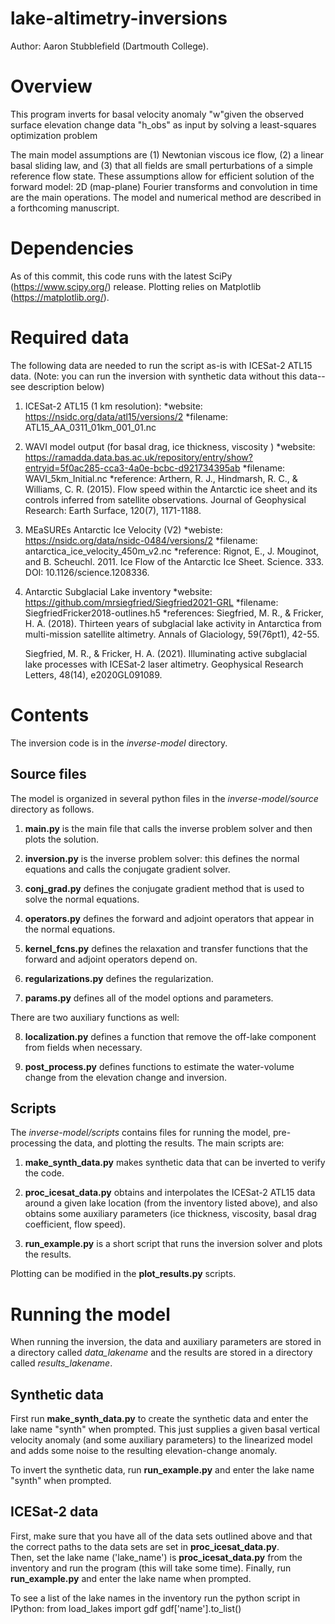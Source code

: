 # lake-altimetry-inversions
Author: Aaron Stubblefield (Dartmouth College).

# Overview
This program inverts for basal velocity anomaly "w"given the observed surface
elevation change data "h_obs" as input by solving a least-squares optimization problem

The main model assumptions are (1) Newtonian viscous ice flow, (2) a linear
basal sliding law, and (3) that all fields are small perturbations of a simple
reference flow state. These assumptions allow for efficient solution of the forward
model: 2D (map-plane) Fourier transforms and convolution in time are the main
operations. The model and numerical method are described in a forthcoming manuscript.

# Dependencies
As of this commit, this code runs with the latest SciPy (https://www.scipy.org/)
release. Plotting relies on Matplotlib (https://matplotlib.org/).

# Required data
The following data are needed to run the script as-is with ICESat-2 ATL15 data.
(Note: you can run the inversion with synthetic data without this data--see description below)
1. ICESat-2 ATL15 (1 km resolution):
   *website: https://nsidc.org/data/atl15/versions/2
   *filename: ATL15_AA_0311_01km_001_01.nc

2. WAVI model output (for basal drag, ice thickness, viscosity )
   *website: https://ramadda.data.bas.ac.uk/repository/entry/show?entryid=5f0ac285-cca3-4a0e-bcbc-d921734395ab
   *filename: WAVI_5km_Initial.nc
   *reference:
      Arthern, R. J., Hindmarsh, R. C., & Williams, C. R. (2015). Flow speed within
      the Antarctic ice sheet and its controls inferred from satellite observations.
      Journal of Geophysical Research: Earth Surface, 120(7), 1171-1188.

3. MEaSUREs Antarctic Ice Velocity (V2)
   *webiste: https://nsidc.org/data/nsidc-0484/versions/2
   *filename: antarctica_ice_velocity_450m_v2.nc
   *reference:
       Rignot, E., J. Mouginot, and B. Scheuchl. 2011. Ice Flow of the Antarctic
       Ice Sheet. Science. 333. DOI: 10.1126/science.1208336.

4. Antarctic Subglacial Lake inventory
   *website: https://github.com/mrsiegfried/Siegfried2021-GRL
   *filename: SiegfriedFricker2018-outlines.h5
   *references:
      Siegfried, M. R., & Fricker, H. A. (2018). Thirteen years of subglacial
      lake activity in Antarctica from multi-mission satellite altimetry.
      Annals of Glaciology, 59(76pt1), 42-55.

      Siegfried, M. R., & Fricker, H. A. (2021). Illuminating active
      subglacial lake processes with ICESat‐2 laser altimetry. Geophysical
      Research Letters, 48(14), e2020GL091089.

# Contents
The inversion code is in the *inverse-model* directory.
## Source files
The model is organized in several python files in the *inverse-model/source* directory as follows.

1. **main.py** is the main file that calls the inverse problem solver and then
plots the solution.

2. **inversion.py** is the inverse problem solver: this defines the normal equations
and calls the conjugate gradient solver.

3. **conj_grad.py** defines the conjugate gradient method that is used to solve
the normal equations.

4. **operators.py** defines the forward and adjoint operators that appear in the
normal equations.

5. **kernel_fcns.py** defines the relaxation and transfer functions that the forward and adjoint operators depend on.

6. **regularizations.py** defines the regularization.

7. **params.py** defines all of the model options and parameters.

There are two auxiliary functions as well:

8. **localization.py** defines a function that remove the off-lake component from fields when necessary.

9. **post_process.py** defines functions to estimate the water-volume change
from the elevation change and inversion.

## Scripts
The *inverse-model/scripts* contains files for running the model, pre-processing
the data, and plotting the results. The main scripts are:

1. **make_synth_data.py** makes synthetic data that can be inverted to verify the code.

2. **proc_icesat_data.py** obtains and interpolates the ICESat-2 ATL15 data around
a given lake location (from the inventory listed above), and also obtains some
auxiliary parameters (ice thickness, viscosity, basal drag coefficient, flow speed).

3. **run_example.py** is a short script that runs the inversion solver and plots
the results.

Plotting can  be modified in the **plot_results.py** scripts.

# Running the model
When running the inversion, the data and auxiliary parameters are stored in a directory
called *data_lakename* and the results are stored in a directory called
*results_lakename*.

## Synthetic data
First run **make_synth_data.py** to create the synthetic data and enter the
lake name "synth" when prompted. This just supplies a given basal vertical
velocity anomaly (and some auxiliary parameters) to the linearized model
and adds some noise to the resulting elevation-change anomaly.

To invert the synthetic data, run **run_example.py** and enter the lake name
"synth" when prompted.

## ICESat-2 data
First, make sure that you have all of the data sets outlined above and that
the correct paths to the data sets are set in **proc_icesat_data.py**.  
Then, set the lake name ('lake_name') is **proc_icesat_data.py** from
the inventory and run the program (this will take some time).
Finally, run **run_example.py** and enter the lake name
when prompted.

To see a list of the lake names in the inventory run the python script in IPython:
  from load_lakes import gdf
  gdf['name'].to_list()

